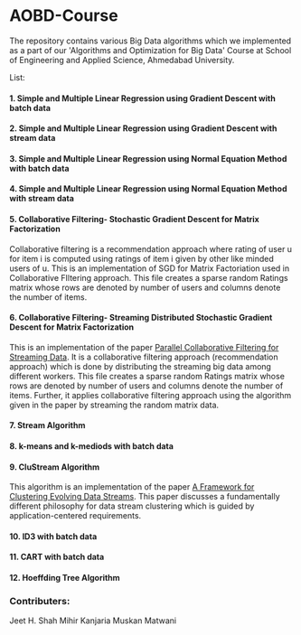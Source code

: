 # AOBD-Course
The repository contains various Big Data algorithms which we implemented as a part of our 'Algorithms and Optimization for Big Data' Course at School of Engineering and Applied Science, Ahmedabad University.

List:
#### 1. Simple and Multiple Linear Regression using Gradient Descent with batch data
#### 2. Simple and Multiple Linear Regression using Gradient Descent with stream data
#### 3. Simple and Multiple Linear Regression using Normal Equation Method with batch data
#### 4. Simple and Multiple Linear Regression using Normal Equation Method with stream data
#### 5. Collaborative Filtering- Stochastic Gradient Descent for Matrix Factorization
Collaborative filtering is a recommendation approach where rating of user u for item i is computed using ratings of item i given by other like minded users of u. This is an implementation of SGD for Matrix Factoriation used in Collaborative FIltering approach. This file creates a sparse random Ratings matrix whose rows are denoted by number of users and columns denote the number of items. 

#### 6. Collaborative Filtering- Streaming Distributed Stochastic Gradient Descent for Matrix Factorization
This is an implementation of the paper [Parallel Collaborative Filtering for Streaming Data](http://citeseerx.ist.psu.edu/viewdoc/download?doi=10.1.1.230.8613&rep=rep1&type=pdf). It is a collaborative filtering approach (recommendation approach) which is done by distributing the streaming big data among different workers. This file creates a sparse random Ratings matrix whose rows are denoted by number of users and columns denote the number of items. Further, it applies collaborative filtering approach using the algorithm given in the paper by streaming the random matrix data. 


#### 7. Stream Algorithm
#### 8. k-means and k-mediods with batch data
#### 9. CluStream Algorithm
This algorithm is an implementation of the paper [A Framework for Clustering Evolving Data Streams](http://www.vldb.org/conf/2003/papers/S04P02.pdf). This paper discusses a fundamentally different philosophy for data stream clustering which is guided by application-centered requirements. 

#### 10. ID3 with batch data
#### 11. CART with batch data
#### 12. Hoeffding Tree Algorithm

### Contributers:
Jeet H. Shah
Mihir Kanjaria
Muskan Matwani


